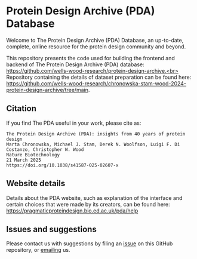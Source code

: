 # Protein Design Archive (PDA) Database

Welcome to The Protein Design Archive (PDA) Database, an up-to-date, complete, online resource for the protein design community and beyond.

This repository presents the code used for building the frontend and backend of The Protein Design Archive (PDA) database: https://github.com/wells-wood-research/protein-design-archive.<br>
Repository containing the details of dataset preparation can be found here: https://github.com/wells-wood-research/chronowska-stam-wood-2024-protein-design-archive/tree/main.

## Citation

If you find The PDA useful in your work, please cite as:

```
The Protein Design Archive (PDA): insights from 40 years of protein design
Marta Chronowska, Michael J. Stam, Derek N. Woolfson, Luigi F. Di Costanzo, Christopher W. Wood
Nature Biotechnology
21 March 2025
https://doi.org/10.1038/s41587-025-02607-x
```

## Website details

Details about the PDA website, such as explanation of the interface and certain choices that were made by its creators, can be found here: https://pragmaticproteindesign.bio.ed.ac.uk/pda/help

## Issues and suggestions

Please contact us with suggestions by filing an [issue](https://github.com/wells-wood-research/protein-design-archive/issues/new) on this GitHub repository, or [emailing](mailto:wchris@ed.ac.uk?subject=[GitHub]%20The%20PDA%20website%20comment) us.